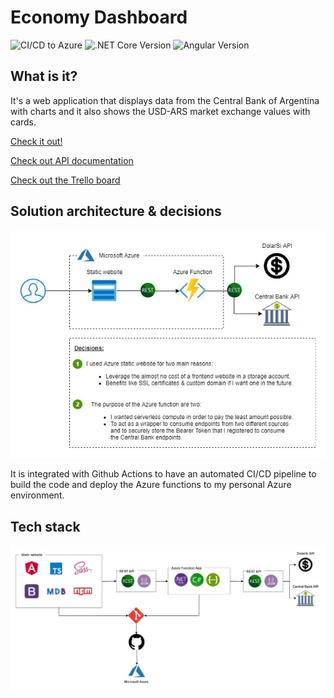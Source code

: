 # Economy Dashboard
![CI/CD to Azure](https://github.com/TomasRS/economy-dashboard/workflows/CI/CD%20to%20Azure/badge.svg)
![.NET Core Version](https://img.shields.io/badge/.NET%20Core-v3.1-blue)
![Angular Version](https://img.shields.io/badge/Angular-v9.1.9-blue)

## What is it?
It's a web application that displays data from the Central Bank of Argentina with charts and it also shows the USD-ARS market exchange values with cards.

[Check it out!](https://dashboard.tomasrs.dev)

[Check out API documentation](https://api.dashboard.tomasrs.dev/swagger)

[Check out the Trello board](https://trello.com/b/oS1XoqTg/economy-dashboard-app-mvp-1)


## Solution architecture & decisions
![Architecture Diagram](/architecture-tecnology-diagrams/architecture_diagram.jpg?raw=true "Architecture Diagram")

It is integrated with Github Actions to have an automated CI/CD pipeline to build the code and deploy the Azure functions to my personal Azure environment.

## Tech stack
![Architecture Diagram](/architecture-tecnology-diagrams/stack.jpg?raw=true "Stack")
